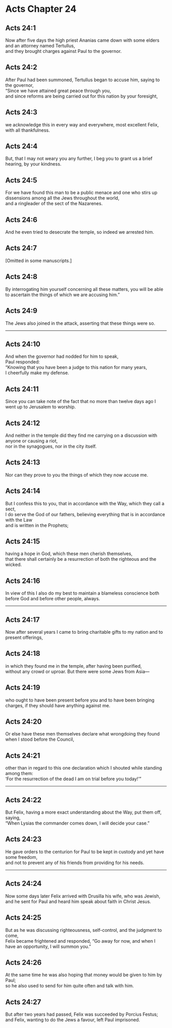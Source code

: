 # Acts Chapter 24

## Acts 24:1

Now after five days the high priest Ananias came down with some elders and an attorney named Tertullus,  
and they brought charges against Paul to the governor.

## Acts 24:2

After Paul had been summoned, Tertullus began to accuse him, saying to the governor,  
“Since we have attained great peace through you,  
and since reforms are being carried out for this nation by your foresight,

## Acts 24:3

we acknowledge this in every way and everywhere, most excellent Felix, with all thankfulness.

## Acts 24:4

But, that I may not weary you any further, I beg you to grant us a brief hearing, by your kindness.

## Acts 24:5

For we have found this man to be a public menace and one who stirs up dissensions among all the Jews throughout the world,  
and a ringleader of the sect of the Nazarenes.

## Acts 24:6

And he even tried to desecrate the temple, so indeed we arrested him.

## Acts 24:7

[Omitted in some manuscripts.]

## Acts 24:8

By interrogating him yourself concerning all these matters, you will be able to ascertain the things of which we are accusing him.”

## Acts 24:9

The Jews also joined in the attack, asserting that these things were so.

---

## Acts 24:10

And when the governor had nodded for him to speak,  
Paul responded:  
“Knowing that you have been a judge to this nation for many years,  
I cheerfully make my defense.

## Acts 24:11

Since you can take note of the fact that no more than twelve days ago I went up to Jerusalem to worship.

## Acts 24:12

And neither in the temple did they find me carrying on a discussion with anyone or causing a riot,  
nor in the synagogues, nor in the city itself.

## Acts 24:13

Nor can they prove to you the things of which they now accuse me.

## Acts 24:14

But I confess this to you, that in accordance with the Way, which they call a sect,  
I do serve the God of our fathers, believing everything that is in accordance with the Law  
and is written in the Prophets;

## Acts 24:15

having a hope in God, which these men cherish themselves,  
that there shall certainly be a resurrection of both the righteous and the wicked.

## Acts 24:16

In view of this I also do my best to maintain a blameless conscience both before God and before other people, always.

---

## Acts 24:17

Now after several years I came to bring charitable gifts to my nation and to present offerings,

## Acts 24:18

in which they found me in the temple, after having been purified,  
without any crowd or uproar. But there were some Jews from Asia—

## Acts 24:19

who ought to have been present before you and to have been bringing charges, if they should have anything against me.

## Acts 24:20

Or else have these men themselves declare what wrongdoing they found when I stood before the Council,

## Acts 24:21

other than in regard to this one declaration which I shouted while standing among them:  
‘For the resurrection of the dead I am on trial before you today!’”

---

## Acts 24:22

But Felix, having a more exact understanding about the Way, put them off, saying,  
“When Lysias the commander comes down, I will decide your case.”

## Acts 24:23

He gave orders to the centurion for Paul to be kept in custody and yet have some freedom,  
and not to prevent any of his friends from providing for his needs.

---

## Acts 24:24

Now some days later Felix arrived with Drusilla his wife, who was Jewish,  
and he sent for Paul and heard him speak about faith in Christ Jesus.

## Acts 24:25

But as he was discussing righteousness, self-control, and the judgment to come,  
Felix became frightened and responded, “Go away for now, and when I have an opportunity, I will summon you.”

## Acts 24:26

At the same time he was also hoping that money would be given to him by Paul;  
so he also used to send for him quite often and talk with him.

## Acts 24:27

But after two years had passed, Felix was succeeded by Porcius Festus;  
and Felix, wanting to do the Jews a favour, left Paul imprisoned.
